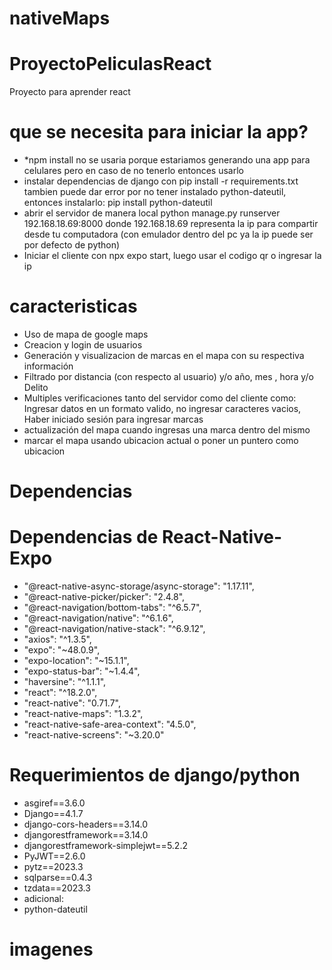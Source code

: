 # nativeMaps
# ProyectoPeliculasReact
Proyecto para aprender react
# que se necesita para iniciar la app? 
- *npm install no se usaria porque estariamos generando una app para celulares pero en caso de no tenerlo entonces usarlo
- instalar dependencias de django con pip install -r requirements.txt  tambien puede dar 
error por no tener instalado python-dateutil, entonces instalarlo: pip install python-dateutil
- abrir el servidor de manera local
python manage.py runserver 192.168.18.69:8000
donde 192.168.18.69 representa la ip para compartir desde tu computadora (con emulador dentro del pc ya la ip puede ser por defecto de python)
- Iniciar el cliente con npx expo start, luego usar el codigo qr o ingresar la ip
# caracteristicas
- Uso de mapa de google maps
- Creacion y login de usuarios
- Generación y visualizacion de marcas en el mapa con su respectiva información
- Filtrado por distancia (con respecto al usuario) y/o año, mes , hora y/o Delito 
- Multiples verificaciones tanto del servidor como del cliente como: Ingresar datos en un formato valido,
  no ingresar caracteres vacios, Haber iniciado sesión para ingresar marcas
- actualización del mapa cuando ingresas una marca dentro del mismo
- marcar el mapa usando ubicacion actual o poner un puntero como ubicacion
# Dependencias
# Dependencias de React-Native-Expo
-    "@react-native-async-storage/async-storage": "1.17.11",
-    "@react-native-picker/picker": "2.4.8",
-    "@react-navigation/bottom-tabs": "^6.5.7",
-    "@react-navigation/native": "^6.1.6",
-    "@react-navigation/native-stack": "^6.9.12",
-    "axios": "^1.3.5",
-    "expo": "~48.0.9",
-    "expo-location": "~15.1.1",
-    "expo-status-bar": "~1.4.4",
-    "haversine": "^1.1.1",
-    "react": "^18.2.0",
-    "react-native": "0.71.7",
-    "react-native-maps": "1.3.2",
-    "react-native-safe-area-context": "4.5.0",
-    "react-native-screens": "~3.20.0"
# Requerimientos de django/python 
-    asgiref==3.6.0
-    Django==4.1.7
-    django-cors-headers==3.14.0
-    djangorestframework==3.14.0
-    djangorestframework-simplejwt==5.2.2
-    PyJWT==2.6.0
-    pytz==2023.3
-    sqlparse==0.4.3
-    tzdata==2023.3
- adicional:
- python-dateutil

# imagenes
